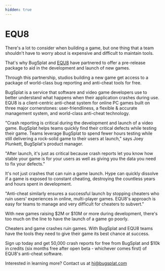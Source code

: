 ```yaml
---
hidden: true
---
```


# EQU8

There's a lot to consider when building a game, but one thing that a team shouldn't have to worry about is expensive and difficult to maintain tools.

That's why BugSplat and [EQU8](https://www.equ8.com/) have partnered to offer a pre-release package to aid in the development and launch of new games.

Through this partnership, studios building a new game get access to a package of world-class bug reporting and anti-cheat tools for free.

BugSplat is a service that software and video game developers use to better understand what happens when their application crashes during use. EQU8 is a client-centric anti-cheat system for online PC games built on three major cornerstones: user-friendliness, a flexible & accurate management system, and world-class anti-cheat technology.

"Crash reporting is critical during the development and launch of a video game. BugSplat helps teams quickly find their critical defects while testing their game. Teams leverage BugSplat to spend fewer hours testing while still delivering a rock-solid game to their users at launch," says Joey Plunkett, BugSplat's product manager.

"After launch, it's just as critical because crash reports let you know how stable your game is for your users as well as giving you the data you need to fix your defects."

It's not just crashes that can ruin a game launch. Hype can quickly dissolve if a game is exposed to constant cheating, destroying the countless years and hours spent in development.

"Anti-cheat similarly ensures a successful launch by stopping cheaters who ruin users' experiences in online, multi-player games. EQU8's approach is easy for teams to manage and very difficult for cheaters to subvert."

With new games raising $2M or $10M or more during development, there's too much on the line to have the launch of a game go poorly.

Cheaters and game crashes ruin games. With BugSplat and EQU8 teams have the tools they need to give their game its best chance at success.

Sign up today and get 50,000 crash reports for free from BugSplat and $10k in credits (six months free after open beta - whichever comes first) of EQU8's anti-cheat software.

Interested in learning more? Contact us at [hi@bugsplat.com](mailto:hi@bugsplat.com)
